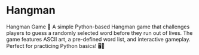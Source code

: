 # Hangman
Hangman Game 🎯 A simple Python-based Hangman game that challenges players to guess a randomly selected word before they run out of lives. The game features ASCII art, a pre-defined word list, and interactive gameplay. Perfect for practicing Python basics! 🖥️🐍
